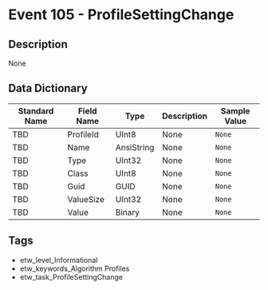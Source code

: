 # Event 105 - ProfileSettingChange

## Description
None

## Data Dictionary
|Standard Name|Field Name|Type|Description|Sample Value|
|---|---|---|---|---|
|TBD|ProfileId|UInt8|None|`None`|
|TBD|Name|AnsiString|None|`None`|
|TBD|Type|UInt32|None|`None`|
|TBD|Class|UInt8|None|`None`|
|TBD|Guid|GUID|None|`None`|
|TBD|ValueSize|UInt32|None|`None`|
|TBD|Value|Binary|None|`None`|

## Tags
* etw_level_Informational
* etw_keywords_Algorithm Profiles
* etw_task_ProfileSettingChange